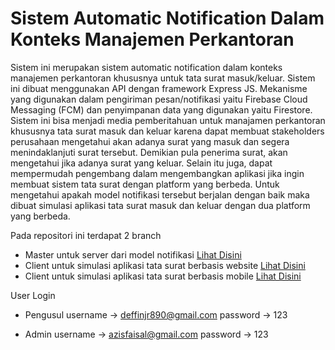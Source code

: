 # Sistem Automatic Notification Dalam Konteks Manajemen Perkantoran

Sistem ini merupakan sistem automatic notification dalam konteks manajemen perkantoran khususnya untuk tata surat masuk/keluar. Sistem ini dibuat menggunakan API dengan framework Express JS. Mekanisme yang digunakan dalam pengiriman pesan/notifikasi yaitu Firebase Cloud Messaging (FCM) dan penyimpanan data yang digunakan yaitu Firestore. Sistem ini bisa menjadi media pemberitahuan untuk manajamen perkantoran khususnya tata surat masuk dan keluar karena dapat membuat stakeholders perusahaan mengetahui akan adanya surat yang masuk dan segera menindaklanjuti surat tersebut. Demikian pula penerima surat, akan mengetahui jika adanya surat yang keluar. Selain itu juga, dapat mempermudah pengembang dalam mengembangkan aplikasi jika ingin membuat sistem tata surat dengan platform yang berbeda. Untuk mengetahui apakah model notifikasi tersebut berjalan dengan baik maka dibuat simulasi aplikasi tata surat masuk dan keluar dengan dua platform yang berbeda.

Pada repositori ini terdapat 2 branch
<ul>
  <li>Master untuk server dari model notifikasi <a href="https://automatic-notification-server.vercel.app/v1" target="_blank">Lihat Disini</a></li>
  <li>Client untuk simulasi aplikasi tata surat berbasis website <a href="https://automatic-notification-client.vercel.app" target="_blank">Lihat Disini</a></li>
  <li>Client untuk simulasi aplikasi tata surat berbasis mobile <a href="https://bit.ly/SimulasiTataSuratMobile" target="_blank">Lihat Disini</a></li>
</ul>

User Login
- Pengusul
  username -> deffinjr890@gmail.com
  password -> 123
  
- Admin
  username -> azisfaisal@gmail.com
  password -> 123
